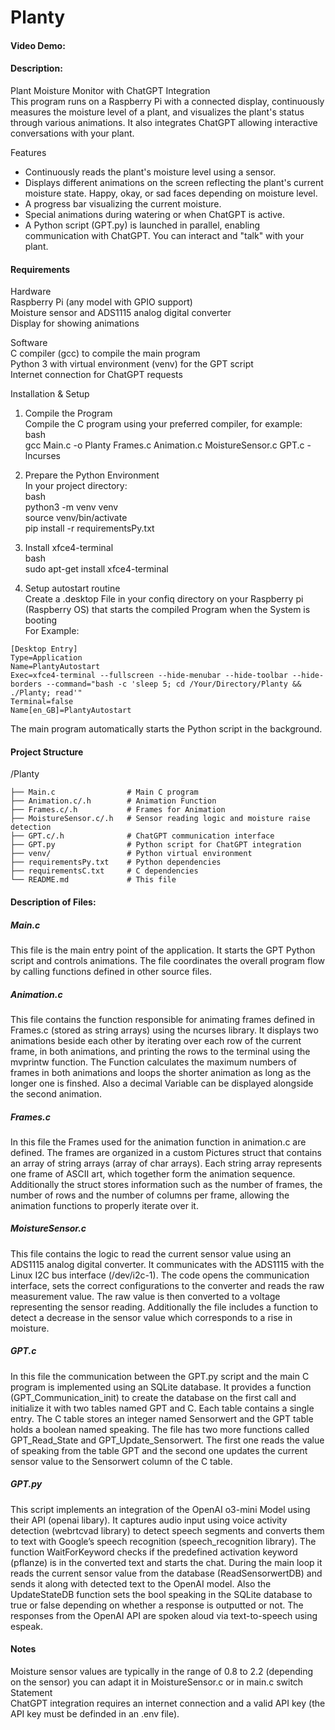 # Planty

#### Video Demo:  <URL HERE>

#### Description:

Plant Moisture Monitor with ChatGPT Integration  
This program runs on a Raspberry Pi with a connected display, continuously measures the moisture level of a plant, and visualizes the plant's status through various animations. It also integrates ChatGPT allowing interactive conversations with your plant.

Features
- Continuously reads the plant's moisture level using a sensor.
- Displays different animations on the screen reflecting the plant's current moisture state. Happy, okay, or sad faces depending on moisture level.
- A progress bar visualizing the current moisture.
- Special animations during watering or when ChatGPT is active.
- A Python script (GPT.py) is launched in parallel, enabling communication with ChatGPT. You can interact and "talk" with your plant.

#### Requirements
Hardware  
Raspberry Pi (any model with GPIO support)  
Moisture sensor and ADS1115 analog digital converter  
Display for showing animations  

Software  
C compiler (gcc) to compile the main program  
Python 3 with virtual environment (venv) for the GPT script  
Internet connection for ChatGPT requests

Installation & Setup  
1. Compile the Program  
Compile the C program using your preferred compiler, for example:  
bash  
gcc Main.c -o Planty Frames.c Animation.c MoistureSensor.c GPT.c -lncurses  

2. Prepare the Python Environment  
In your project directory:  
bash  
python3 -m venv venv  
source venv/bin/activate  
pip install -r requirementsPy.txt

4. Install xfce4-terminal  
bash  
sudo apt-get install xfce4-terminal

5. Setup autostart routine  
Create a .desktop File in your confiq directory on your Raspberry pi (Raspberry OS) that starts the compiled Program when the System is booting   
For Example:
 ```
[Desktop Entry]
Type=Application
Name=PlantyAutostart
Exec=xfce4-terminal --fullscreen --hide-menubar --hide-toolbar --hide-borders --command="bash -c 'sleep 5; cd /Your/Directory/Planty && ./Planty; read'"
Terminal=false
Name[en_GB]=PlantyAutostart
 ```
The main program automatically starts the Python script in the background.

#### Project Structure

/Planty
 ```
├── Main.c                # Main C program
├── Animation.c/.h        # Animation Function
├── Frames.c/.h           # Frames for Animation
├── MoistureSensor.c/.h   # Sensor reading logic and moisture raise detection
├── GPT.c/.h              # ChatGPT communication interface
├── GPT.py                # Python script for ChatGPT integration
├── venv/                 # Python virtual environment
├── requirementsPy.txt    # Python dependencies
├── requirementsC.txt     # C dependencies
└── README.md             # This file
 ```

#### Description of Files:
##### Main.c
This file is the main entry point of the application. It starts the GPT Python script and controls animations. The file coordinates the overall program flow by calling functions defined in other source files.

##### Animation.c
This file contains the function responsible for animating frames defined in Frames.c (stored as string arrays) using the ncurses library. It displays two animations beside each other by iterating over each row of the current frame, in both animations, and printing the rows to the terminal using the mvprintw function. The Function calculates the maximum numbers of frames in both animations and loops the shorter animation as long as the longer one is finshed. Also a decimal Variable can be displayed alongside the second animation.

##### Frames.c
In this file the Frames used for the animation function in animation.c are defined. The frames are organized in a custom Pictures struct that contains an array of string arrays (array of char arrays). Each string array represents one frame of ASCII art, which together form the animation sequence. Additionally the struct stores information such as the number of frames, the number of rows and the number of columns per frame, allowing the animation functions to properly iterate over it.

##### MoistureSensor.c
This file contains the logic to read the current sensor value using an ADS1115 analog digital converter. It communicates with the ADS1115 with the Linux I2C bus interface (/dev/i2c-1). The code opens the communication interface, sets the correct configurations to the converter and reads the raw measurement value. The raw value is then converted to a voltage representing the sensor reading. Additionally the file includes a function to detect a decrease in the sensor value which corresponds to a rise in moisture.

##### GPT.c
In this file the communication between the GPT.py script and the main C program is implemented using an SQLite database. It provides a function (GPT_Communication_init) to create the database on the first call and initialize it with two tables named GPT and C. Each table contains a single entry. The C table stores an integer named Sensorwert and the GPT table holds a boolean named speaking. The file has two more functions called GPT_Read_State and GPT_Update_Sensorwert. The first one reads the value of speaking from the table GPT and the second one updates the current sensor value to the Sensorwert column of the C table.

##### GPT.py
This script implements an integration of the OpenAI o3-mini Model using their API (openai libary). It captures audio input using voice activity detection (webrtcvad library) to detect speech segments and converts them to text with Google’s speech recognition (speech_recognition library). The function WaitForKeyword checks if the predefined activation keyword (pflanze) is in the converted text and starts the chat. During the main loop it reads the current sensor value from the database (ReadSensorwertDB) and sends it along with detected text to the OpenAI model. Also the UpdateStateDB function sets the bool speaking in the SQLite database to true or false depending on whether a response is outputted or not. The responses from the OpenAI API are spoken aloud via text-to-speech using espeak. 

#### Notes
Moisture sensor values are typically in the range of 0.8 to 2.2 (depending on the sensor) you can adapt it in MoistureSensor.c or in main.c switch Statement  
ChatGPT integration requires an internet connection and a valid API key (the API key must be definded in an .env file).

